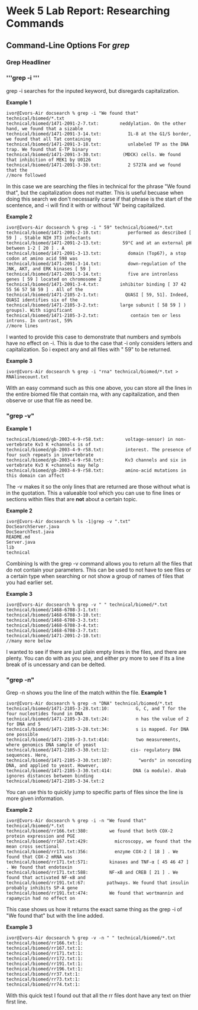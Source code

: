 # Week 5 Lab Report: Researching Commands


## Command-Line Options For ***grep***



### Grep Headliner



### '''grep -i '''

grep -i searches for the inputed keyword, but disregards capitalization.

**Example 1**

    ivor@Ivors-Air docsearch % grep -i "We found that" technical/biomed/*.txt
    technical/biomed/1471-2091-2-7.txt:        neddylation. On the other hand, we found that a sizable
    technical/biomed/1471-2091-3-14.txt:          IL-8 at the G1/S border, we found that all Tat containing
    technical/biomed/1471-2091-3-18.txt:          unlabeled TP as the DNA trap. We found that E-TP binary
    technical/biomed/1471-2091-3-30.txt:        (MDCK) cells. We found that inhibition of MEK1 by U0126
    technical/biomed/1471-2091-3-30.txt:          2 S727A and we found that the
    //more followed




In this case we are searching the files in technical for the phrase "We found that", but the capitalization does not matter. This is useful becuase when doing this search we don't necessarily carse if that phrase is the start of the scentence, and -i will find it with or without 'W' being capitalized. 



**Example 2**

    ivor@Ivors-Air docsearch % grep -i " 59" technical/biomed/*.txt
    technical/biomed/1471-2091-2-10.txt:          performed as described [ 59 ] . Stable NIH 3T3 infectants
    technical/biomed/1471-2091-2-13.txt:        59°C and at an external pH between 1-2 [ 20 ] . A
    technical/biomed/1471-2091-3-13.txt:          domain (Top67), a stop codon at amino acid 598 was
    technical/biomed/1471-2091-3-14.txt:          down-regulation of the JNK, AKT, and ERK kinases [ 59 ]
    technical/biomed/1471-2091-3-14.txt:          five are intronless genes [ 59 ] located on chromosome 2
    technical/biomed/1471-2091-3-4.txt:        inhibitor binding [ 37 42 55 56 57 58 59 ] . All of the
    technical/biomed/1471-2105-2-1.txt:          QUASI [ 59, 51]. Indeed, QUASI identifies six of the
    technical/biomed/1471-2105-3-2.txt:        large subunit [ 58 59 ] ) groups). With significant
    technical/biomed/1471-2105-3-2.txt:            contain ten or less introns. In contrast, 59%
    //more lines

I wanted to provide this case to demonstrate that numbers and symbols have no effect on -i. This is due to the case that -i only considers letters and capitalization. So i expect any and all files with " 59" to be returned.



**Example 3**

    ivor@Ivors-Air docsearch % grep -i "rna" technical/biomed/*.txt > RNAlinecount.txt



With an easy command such as this one above, you can store all the lines in the entire biomed file that contain rna, with any capitalization, and then observe or use that file as need be. 



### "grep -v"


**Example 1**

    technical/biomed/gb-2003-4-9-r58.txt:        voltage-sensor) in non-vertebrate Kv3 K +channels is of
    technical/biomed/gb-2003-4-9-r58.txt:        interest. The presence of four such repeats in invertebrate
    technical/biomed/gb-2003-4-9-r58.txt:        Kv3 channels and six in vertebrate Kv3 K +channels may help
    technical/biomed/gb-2003-4-9-r58.txt:        amino-acid mutations in this domain can affect


The -v makes it so the only lines that are returned are those without what is in the quotation. This a valueable tool which you can use to fine lines or sections within files that are **not** about a certain topic.



**Example 2**


    ivor@Ivors-Air docsearch % ls -1|grep -v ".txt"                
    DocSearchServer.java
    DocSearchTest.java
    README.md
    Server.java
    lib
    technical


Combining ls with the grep -v command allows you to return all the files that do not contain your parameters. This can be used to not have to see files or a certain type when searching or not show a group of names of files that you had earlier set. 



**Example 3**

    ivor@Ivors-Air docsearch % grep -v " " technical/biomed/*.txt         
    technical/biomed/1468-6708-3-1.txt:
    technical/biomed/1468-6708-3-10.txt:
    technical/biomed/1468-6708-3-3.txt:
    technical/biomed/1468-6708-3-4.txt:
    technical/biomed/1468-6708-3-7.txt:
    technical/biomed/1471-2091-2-10.txt:
    //many more below


I wanted to see if there are just plain empty lines in the files, and there are plenty. You can do with as you see, and either pry more to see if its a line break of is uncessary and can be delted.



### "grep -n"
Grep -n shows you the line of the match within the file. 
**Example 1**

    ivor@Ivors-Air docsearch % grep -n "DNA" technical/biomed/*.txt 
    technical/biomed/1471-2105-3-28.txt:10:          G, C, and T for the four nucleotides found in DNA
    technical/biomed/1471-2105-3-28.txt:24:          n has the value of 2 for DNA and 5
    technical/biomed/1471-2105-3-28.txt:34:          s is mapped. For DNA one possible
    technical/biomed/1471-2105-3-3.txt:414:          two measurements, where genomics DNA sample of yeast
    technical/biomed/1471-2105-3-30.txt:12:        cis- regulatory DNA sequences. Here,
    technical/biomed/1471-2105-3-30.txt:107:          "words" in noncoding DNA, and applied to yeast. However,
    technical/biomed/1471-2105-3-30.txt:414:        DNA (a module). Ahab ignores distances between binding
    technical/biomed/1471-2105-3-34.txt:2



You can use this to quickly jump to specific parts of files since the line is more given information. 

**Example 2**

    ivor@Ivors-Air docsearch % grep -i -n "We found that" technical/biomed/*.txt
    technical/biomed/rr166.txt:380:        we found that both COX-2 protein expression and PGE 
    technical/biomed/rr167.txt:429:          microscopy, we found that the mean cross sectional
    technical/biomed/rr171.txt:356:          enzyme COX-2 [ 18 ] . We found that COX-2 mRNA was
    technical/biomed/rr171.txt:571:        kinases and TNF-α [ 45 46 47 ] . We found that endotoxin
    technical/biomed/rr171.txt:588:        NF-κB and CREB [ 21 ] . We found that activated NF-κB and
    technical/biomed/rr191.txt:67:        pathways. We found that insulin probably inhibits SP-A gene
    technical/biomed/rr191.txt:474:        We found that wortmannin and rapamycin had no effect on



This case shows us how it returns the exact same thing as the grep -i of "We found that" but with the line added.

**Example 3** 

    ivor@Ivors-Air docsearch % grep -v -n " " technical/biomed/*.txt    
    technical/biomed/rr166.txt:1:
    technical/biomed/rr167.txt:1:
    technical/biomed/rr171.txt:1:
    technical/biomed/rr172.txt:1:
    technical/biomed/rr191.txt:1:
    technical/biomed/rr196.txt:1:
    technical/biomed/rr37.txt:1:
    technical/biomed/rr73.txt:1:
    technical/biomed/rr74.txt:1:


With this quick test I found out that all the rr files dont have any text on thier first line. 